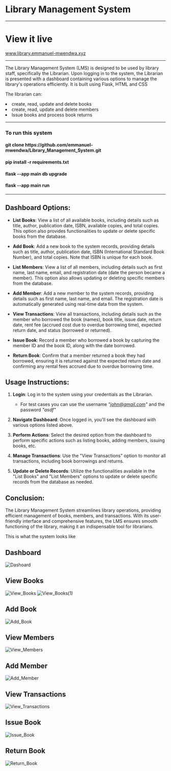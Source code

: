# Library Management System

<hr>

# View it live 

www.library.emmanuel-mwendwa.xyz

<hr>

The Library Management System (LMS) is designed to be used by library staff, specifically the Librarian. Upon logging in to the system, the Librarian is presented with a dashboard containing various options to manage the library's operations efficiently.
It is built using Flask, HTML and CSS

The librarian can:
<li>create, read, update and delete books</li>
<li>create, read, update and delete members</li>
<li>Issue books and process book returns</li>

<hr>

<h3>To run this system</h3>
<h4>git clone https://github.com/emmanuel-mwendwa/Library_Management_System.git</h4>

<h4>pip install -r requirements.txt</h4>

<h4>flask --app main db upgrade</h4>

<h4>flask --app main run</h4>

<hr>

## Dashboard Options:

- **List Books**: View a list of all available books, including details such as title, author, publication date, ISBN, available copies, and total copies. This option also provides functionalities to update or delete specific books from the database.

- **Add Book**: Add a new book to the system records, providing details such as title, author, publication date, ISBN (International Standard Book Number), and total copies. Note that ISBN is unique for each book.

- **List Members**: View a list of all members, including details such as first name, last name, email, and registration date (date the person became a member). This option also allows updating or deleting specific members from the database.

- **Add Member**: Add a new member to the system records, providing details such as first name, last name, and email. The registration date is automatically generated using real-time data from the system.

- **View Transactions**: View all transactions, including details such as the member who borrowed the book (names), book title, issue date, return date, rent fee (accrued cost due to overdue borrowing time), expected return date, and status (borrowed or returned).

- **Issue Book**: Record a member who borrowed a book by capturing the member ID and the book ID, along with the date borrowed.

- **Return Book**: Confirm that a member returned a book they had borrowed, ensuring it is returned against the expected return date and confirming any rental fees accrued due to overdue borrowing time.

## Usage Instructions:

1. **Login**: Log in to the system using your credentials as the Librarian.

   - For test cases you can use the username *"john@gmail.com"* and the password *"asdf"*

3. **Navigate Dashboard**: Once logged in, you'll see the dashboard with various options listed above.

4. **Perform Actions**: Select the desired option from the dashboard to perform specific actions such as listing books, adding members, issuing books, etc.

5. **Manage Transactions**: Use the "View Transactions" option to monitor all transactions, including book borrowings and returns.

6. **Update or Delete Records**: Utilize the functionalities available in the "List Books" and "List Members" options to update or delete specific records from the database as needed.

## Conclusion:

The Library Management System streamlines library operations, providing efficient management of books, members, and transactions. With its user-friendly interface and comprehensive features, the LMS ensures smooth functioning of the library, making it an indispensable tool for librarians.


This is what the system looks like
<h2>Dashboard</h2>

![Dashoard](https://github.com/emmanuel-mwendwa/Library_Management_System/assets/82759762/9cfd86c6-2865-4728-8511-d79c926f570d)

<h2>View Books</h2>

![View_Books](https://github.com/emmanuel-mwendwa/Library_Management_System/assets/82759762/2812f307-9668-4ef7-b722-dc3545c4d3e4)
![View_Books(1)](https://github.com/emmanuel-mwendwa/Library_Management_System/assets/82759762/bf99ecec-a26c-4b4d-9b0f-12f9d7b9593b)

<h2>Add Book</h2>

![Add_Book](https://github.com/emmanuel-mwendwa/Library_Management_System/assets/82759762/8be7671b-62d7-48fa-8921-353ce016e2f6)

<h2>View Members</h2>

![View_Members](https://github.com/emmanuel-mwendwa/Library_Management_System/assets/82759762/695d46ab-ac04-4459-a524-0acc54c719de)

<h2>Add Member</h2>

![Add_Member](https://github.com/emmanuel-mwendwa/Library_Management_System/assets/82759762/0600d2ef-d607-4ed5-b011-b039672aaeb8)

<h2>View Transactions</h2>

![View_Transactions](https://github.com/emmanuel-mwendwa/Library_Management_System/assets/82759762/3f6fe087-2b35-4412-82d2-f2e39f39cd6e)

<h2>Issue Book</h2>

![Issue_Book](https://github.com/emmanuel-mwendwa/Library_Management_System/assets/82759762/aba5055f-a86b-4ab6-97ae-7ea85279066c)

<h2>Return Book</h2>

![Return_Book](https://github.com/emmanuel-mwendwa/Library_Management_System/assets/82759762/285c7aa7-63bd-4288-8edd-690cd31a7124)


